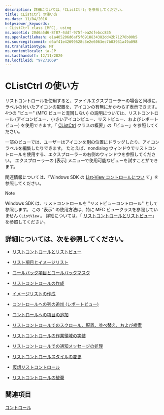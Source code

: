 ```yaml
---
description: 詳細については、「CListCtrl」を参照してください。
title: CListCtrl の使い方
ms.date: 11/04/2016
helpviewer_keywords:
- CListCtrl class [MFC], using
ms.assetid: 20d6a5d6-8f07-4ddf-975f-ea2dfebcc835
ms.openlocfilehash: e1a405206d6af5f6918834382dd42b71270b00b5
ms.sourcegitcommit: d6af41e42699628c3e2e6063ec7b03931a49a098
ms.translationtype: MT
ms.contentlocale: ja-JP
ms.lasthandoff: 12/11/2020
ms.locfileid: "97271669"
---
```

# <a name="using-clistctrl"></a>CListCtrl の使い方

リストコントロールを使用すると、ファイルエクスプローラーの場合と同様に、ラベルの付いたアイコンの配置を、アイコンの有無にかかわらず表示できます。 4つの "ビュー" (MFC ビューと混同しない) の説明については、リストコントロール (アイコンビュー、小さいアイコンビュー、リストビュー、およびレポートビュー) を使用できます。「 [CListCtrl](../mfc/reference/clistctrl-class.md) クラスの概要」の「ビュー」を参照してください。

一部のビューでは、ユーザーはアイコンを別の位置にドラッグしたり、アイコンラベルを編集したりできます。 たとえば、nondialog ウィンドウでリストコントロールを使用する、エクスプローラーの右側のウィンドウを参照してください。 エクスプローラーの [表示] メニューで使用可能なビューを試すことができます。

関連情報については、「Windows SDK の [List-View コントロールについ](/windows/win32/Controls/list-view-controls-overview) て」を参照してください。

> [!NOTE]
> Windows SDK は、リストコントロールを "リストビューコントロール" として参照します。 この "表示" の使用方法は、特に MFC ビュークラスを参照していません `CListView` 。 詳細については、「 [リストコントロールとリストビュー](../mfc/list-control-and-list-view.md)」を参照してください。

## <a name="what-do-you-want-to-know-more-about"></a>詳細については、次を参照してください。

- [リストコントロールとリストビュー](../mfc/list-control-and-list-view.md)

- [リスト項目とイメージリスト](../mfc/list-items-and-image-lists.md)

- [コールバック項目とコールバックマスク](../mfc/callback-items-and-the-callback-mask.md)

- [リストコントロールの作成](../mfc/creating-the-list-control.md)

- [イメージリストの作成](../mfc/creating-the-image-lists.md)

- [コントロールへの列の追加 (レポートビュー)](../mfc/adding-columns-to-the-control-report-view.md)

- [コントロールへの項目の追加](../mfc/adding-items-to-the-control.md)

- [リストコントロールでのスクロール、配置、並べ替え、および検索](../mfc/scrolling-arranging-sorting-and-finding-in-list-controls.md)

- [リストコントロールの作業領域の実装](../mfc/implementing-working-areas-in-list-controls.md)

- [リストコントロールでの通知メッセージの処理](../mfc/processing-notification-messages-in-list-controls.md)

- [リストコントロールスタイルの変更](../mfc/changing-list-control-styles.md)

- [仮想リストコントロール](../mfc/virtual-list-controls.md)

- [リストコントロールの破棄](../mfc/destroying-the-list-control.md)

## <a name="see-also"></a>関連項目

[コントロール](../mfc/controls-mfc.md)
